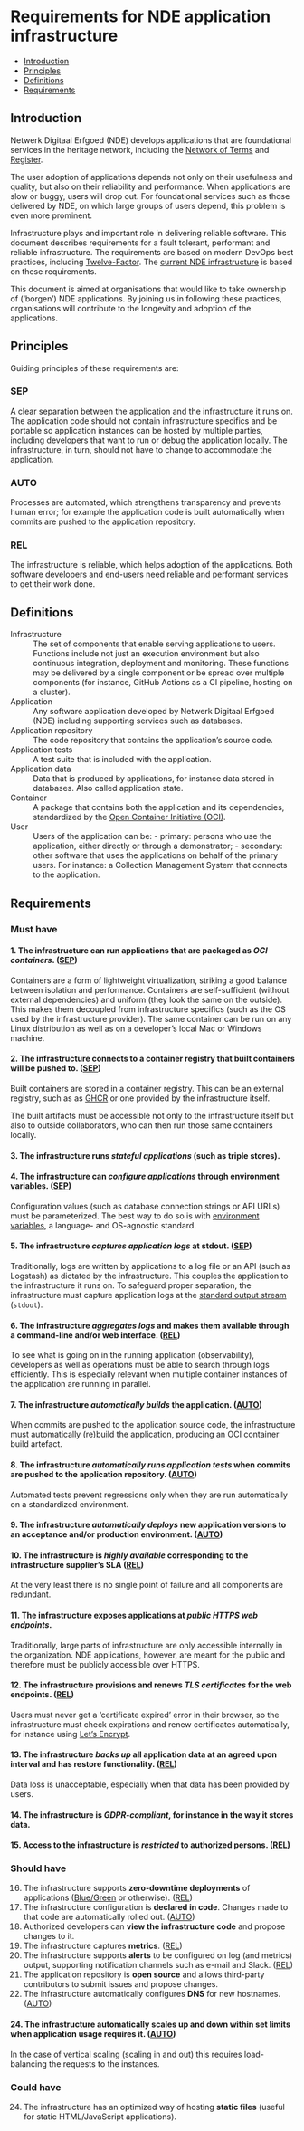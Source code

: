 # Requirements for NDE application infrastructure

* [Introduction](#introduction)
* [Principles](#principles)
* [Definitions](#definitions)
* [Requirements](#requirements)

## Introduction

Netwerk Digitaal Erfgoed (NDE) develops applications that are foundational services in the heritage network,
including the [Network of Terms](https://termennetwerk.netwerkdigitaalerfgoed.nl/faq) and [Register](https://demo.netwerkdigitaalerfgoed.nl/register-api/static/index.html).

The user adoption of applications depends not only on their usefulness and quality,
but also on their reliability and performance.
When applications are slow or buggy, users will drop out.
For foundational services such as those delivered by NDE, on which large groups of users depend,
this problem is even more prominent.

Infrastructure plays and important role in delivering reliable software. 
This document describes requirements for a fault tolerant, performant and reliable infrastructure.
The requirements are based on modern DevOps best practices, including [Twelve-Factor](https://12factor.net).
The [current NDE infrastructure](https://github.com/netwerk-digitaal-erfgoed/infrastructure) is based on these requirements.

This document is aimed at organisations that would like to take ownership of (‘borgen’) NDE applications.
By joining us in following these practices,
organisations will contribute to the longevity and adoption of the applications.

## Principles

Guiding principles of these requirements are:

### SEP

A clear separation between the application and the infrastructure it runs on. 
The application code should not contain infrastructure specifics and be portable so application instances can be hosted by multiple parties, including developers that want to run or debug the application locally.
The infrastructure, in turn, should not have to change to accommodate the application.

### AUTO 

Processes are automated, which strengthens transparency and prevents human error;
for example the application code is built automatically when commits are pushed to the application repository.

### REL

The infrastructure is reliable, which helps adoption of the applications.
Both software developers and end-users need reliable and performant services to get their work done.

## Definitions

<dl>
    <dt>Infrastructure</dt>
    <dd>The set of components that enable serving applications to users.
      Functions include not just an execution environment but also continuous integration, deployment and monitoring.
      These functions may be delivered by a single component or be spread over multiple components (for instance, GitHub Actions as a CI pipeline, hosting on a cluster).
    </dd>
    <dt>Application</dt>
    <dd>Any software application developed by Netwerk Digitaal Erfgoed (NDE) including supporting services such as databases.</dd>
    <dt>Application repository</dt>
    <dd>The code repository that contains the application’s source code.</dd>
    <dt>Application tests</dt>
    <dd>A test suite that is included with the application.</dd>
    <dt>Application data</dt>
    <dd>Data that is produced by applications, for instance data stored in databases. Also called application state.</dd>
    <dt>Container</dt>
    <dd>A package that contains both the application and its dependencies, 
        standardized by the <a href="https://opencontainers.org">Open Container Initiative (OCI)</a>.
    </dd>
    <dt>User</dt>
    <dd>
        Users of the application can be:
        - primary: persons who use the application, either directly or through a demonstrator;
        - secondary: other software that uses the applications on behalf of the primary users.
          For instance: a Collection Management System that connects to the application.
    </dd>
</dl>

## Requirements

### Must have

#### 1. The infrastructure can run applications that are packaged as _OCI containers_. ([SEP](#sep))

Containers are a form of lightweight virtualization, striking a good balance between isolation and performance.
Containers are self-sufficient (without external dependencies) and uniform (they look the same on the outside).
This makes them decoupled from infrastructure specifics (such as the OS used by the infrastructure provider).
The same container can be run on any Linux distribution as well as on a developer’s local Mac or Windows machine.

#### 2. The infrastructure connects to a **container registry** that built containers will be pushed to. ([SEP](#sep))

Built containers are stored in a container registry.
This can be an external registry, such as as [GHCR](https://github.com/features/packages)
or one provided by the infrastructure itself.

The built artifacts must be accessible not only to the infrastructure itself but also to outside collaborators,
who can then run those same containers locally.

#### 3. The infrastructure runs _stateful applications_ (such as triple stores).

#### 4. The infrastructure can _configure applications_ through environment variables. ([SEP](#sep))

Configuration values (such as database connection strings or API URLs) must be parameterized.
The best way to do so is with [environment variables](https://12factor.net/config), a language- and OS-agnostic standard.

#### 5. The infrastructure _captures application logs_ at stdout. ([SEP](#sep))

Traditionally, logs are written by applications to a log file or an API (such as Logstash) as dictated by the infrastructure.
This couples the application to the infrastructure it runs on.
To safeguard proper separation, the infrastructure must capture application logs at the [standard output stream](https://12factor.net/logs) (`stdout`). 

#### 6. The infrastructure _aggregates logs_ and makes them available through a command-line and/or web interface. ([REL](#rel))

To see what is going on in the running application (observability),
developers as well as operations must be able to search through logs efficiently.
This is especially relevant when multiple container instances of the application are running in parallel.

#### 7. The infrastructure _automatically builds_ the application. ([AUTO](#auto))

When commits are pushed to the application source code, the infrastructure must automatically (re)build the application,
producing an OCI container build artefact.

#### 8. The infrastructure _automatically runs application tests_ when commits are pushed to the application repository. ([AUTO](#auto))

Automated tests prevent regressions only when they are run automatically on a standardized environment.

#### 9. The infrastructure _automatically deploys_ new application versions to an acceptance and/or production environment. ([AUTO](#auto))

#### 10. The infrastructure is _highly available_ corresponding to the infrastructure supplier’s SLA ([REL](#rel))

At the very least there is no single point of failure and all components are redundant.

#### 11. The infrastructure exposes applications at _public HTTPS web endpoints_.

Traditionally, large parts of infrastructure are only accessible internally in the organization.
NDE applications, however, are meant for the public and therefore must be publicly accessible over HTTPS.

#### 12. The infrastructure provisions and renews _TLS certificates_ for the web endpoints. ([REL](#rel))

Users must never get a ‘certificate expired’ error in their browser,
so the infrastructure must check expirations and renew certificates automatically,
for instance using [Let’s Encrypt](https://letsencrypt.org).

#### 13. The infrastructure _backs up_ all application data at an agreed upon interval and has restore functionality. ([REL](#rel))

Data loss is unacceptable, especially when that data has been provided by users.

#### 14. The infrastructure is _GDPR-compliant_, for instance in the way it stores data.

#### 15. Access to the infrastructure is _restricted_ to authorized persons. ([REL](#rel))

### Should have

16. The infrastructure supports **zero-downtime deployments** of applications ([Blue/Green](https://martinfowler.com/bliki/BlueGreenDeployment.html) or otherwise). ([REL](#rel))
17. The infrastructure configuration is **declared in code**. Changes made to that code are automatically rolled out. ([AUTO](#auto))
18. Authorized developers can **view the infrastructure code** and propose changes to it.
19. The infrastructure captures **metrics**. ([REL](#rel))
20. The infrastructure supports **alerts** to be configured on log (and metrics) output, supporting notification channels such as e-mail and Slack. ([REL](#rel))
21. The application repository is **open source** and allows third-party contributors to submit issues and propose changes.
22. The infrastructure automatically configures **DNS** for new hostnames. ([AUTO](#auto))

#### 24. The infrastructure **automatically scales** up and down within set limits when application usage requires it. ([AUTO](#auto))

In the case of vertical scaling (scaling in and out) this requires load-balancing the requests to the instances.

### Could have

24. The infrastructure has an optimized way of hosting **static files** (useful for static HTML/JavaScript applications).
